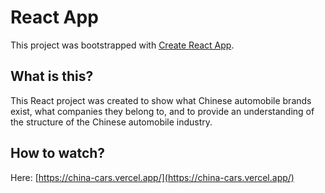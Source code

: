 # React App

This project was bootstrapped with [Create React App](https://github.com/facebook/create-react-app).

## What is this?

This React project was created to show what Chinese automobile brands exist, what companies they belong to, and to provide an understanding of the structure of the Chinese automobile industry.

## How to watch?

Here: [https://china-cars.vercel.app/](https://china-cars.vercel.app/)
